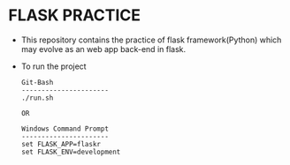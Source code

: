 #  FLASK PRACTICE

- This repository contains the practice of flask framework(Python)
	which may evolve as an web app back-end in flask.

- To run the project
	```
	Git-Bash
	----------------------
	./run.sh

	OR

	Windows Command Prompt
	----------------------
	set FLASK_APP=flaskr
	set FLASK_ENV=development
	```
